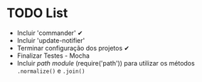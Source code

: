 
# TODO List

- Incluir 'commander' ✔
- Incluir 'update-notifier'
- Terminar configuração dos projetos ✔
- Finalizar Testes - Mocha
- Incluir *path module* (require('path')) para utilizar os métodos `.normalize()` e `.join()`
